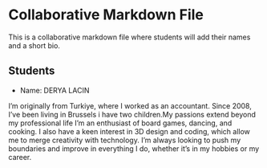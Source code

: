 
# Collaborative Markdown File

This is a collaborative markdown file where students will add their names and a short bio.

## Students

- Name: DERYA LACIN

I’m originally from Turkiye, where I worked as an accountant. Since 2008, I’ve been living in Brussels i have two children.My passions extend beyond my professional life I’m an enthusiast of board games, dancing, and cooking. I also have a keen interest in 3D design and coding, which allow me to merge creativity with technology. I’m always looking to push my boundaries and improve in everything I do, whether it’s in my hobbies or my career.